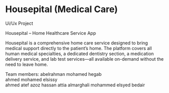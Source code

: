 # Housepital (Medical Care)
Ui/Ux Project

Housepital – Home Healthcare Service App

Housepital is a comprehensive home care service designed to bring medical support directly to the patient’s home. The platform covers all human medical specialties, a dedicated dentistry section, a medication delivery service, and lab test services—all available on-demand without the need to leave home.


Team members: 
abelrahman mohamed hegab  
ahmed mohamed elsissy  
ahmed atef azoz 
hassan attia almarghali 
mohammed elsyed bedair
